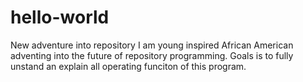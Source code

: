 # hello-world
New adventure into repository
I am young inspired African American adventing into the future of repository programming.
Goals is to fully unstand an explain all operating funciton  of this program.
